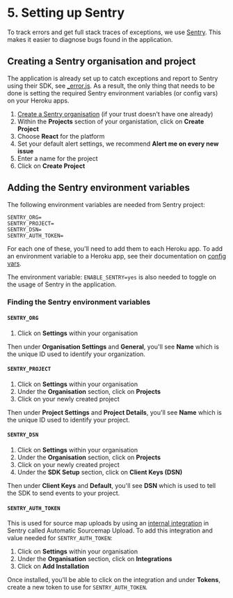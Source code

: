 # 5. Setting up Sentry

To track errors and get full stack traces of exceptions, we use [Sentry](https://sentry.io). This makes it easier to diagnose bugs found in the application.

## Creating a Sentry organisation and project

The application is already set up to catch exceptions and report to Sentry using
their SDK, see [\_error.js](../../../src/pages/../../nhs-virtual-visit/pages/_error.js).
As a result, the only thing that needs to be done is setting the required Sentry
environment variables (or config vars) on your Heroku apps.

1. [Create a Sentry organisation](https://sentry.io/signup/) (if your trust
   doesn't have one already)
1. Within the **Projects** section of your organistation, click on **Create Project**
1. Choose **React** for the platform
1. Set your default alert settings, we recommend **Alert me on every new issue**
1. Enter a name for the project
1. Click on **Create Project**

## Adding the Sentry environment variables

The following environment variables are needed from Sentry project:

```
SENTRY_ORG=
SENTRY_PROJECT=
SENTRY_DSN=
SENTRY_AUTH_TOKEN=
```

For each one of these, you'll need to add them to each Heroku app. To add an
environment variable to a Heroku app, see their documentation on [config vars](https://devcenter.heroku.com/articles/config-vars).

The environment variable: `ENABLE_SENTRY=yes` is also needed to toggle on the
usage of Sentry in the application.

### Finding the Sentry environment variables

#### `SENTRY_ORG`

1. Click on **Settings** within your organisation

Then under **Organisation Settings** and **General**, you'll see **Name** which
is the unique ID used to identify your organization.

#### `SENTRY_PROJECT`

1. Click on **Settings** within your organisation
1. Under the **Organisation** section, click on **Projects**
1. Click on your newly created project

Then under **Project Settings** and **Project Details**, you'll see **Name**
which is the unique ID used to identify your project.

#### `SENTRY_DSN`

1. Click on **Settings** within your organisation
1. Under the **Organisation** section, click on **Projects**
1. Click on your newly created project
1. Under the **SDK Setup** section, click on **Client Keys (DSN)**

Then under **Client Keys** and **Default**, you'll see **DSN**
which is used to tell the SDK to send events to your project.

#### `SENTRY_AUTH_TOKEN`

This is used for source map uploads by using an [internal integration](https://docs.sentry.io/product/integrations/integration-platform/#internal-integrations) in Sentry called Automatic Sourcemap Upload. To add this integration and value needed for `SENTRY_AUTH_TOKEN`:

1. Click on **Settings** within your organisation
1. Under the **Organisation** section, click on **Integrations**
1. Click on **Add Installation**

Once installed, you'll be able to click on the integration and under **Tokens**,
create a new token to use for `SENTRY_AUTH_TOKEN`.
